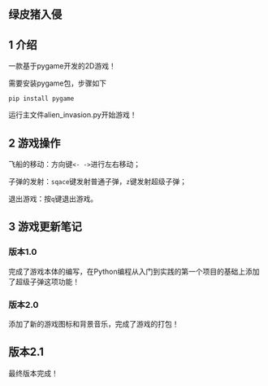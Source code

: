 ## 绿皮猪入侵

## 1 介绍

一款基于pygame开发的2D游戏！

需要安装pygame包，步骤如下

```
pip install pygame
```

运行主文件alien_invasion.py开始游戏！

## 2 游戏操作

飞船的移动：方向键`<- ->`进行左右移动；

子弹的发射：`sqace`键发射普通子弹，`z`键发射超级子弹；

退出游戏：按`q`键退出游戏。

## 3 游戏更新笔记

### 版本1.0

完成了游戏本体的编写，在Python编程从入门到实践的第一个项目的基础上添加了超级子弹这项功能！

### 版本2.0

添加了新的游戏图标和背景音乐，完成了游戏的打包！

## 版本2.1

最终版本完成！
